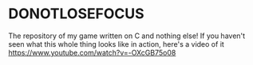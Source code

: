 # DONOTLOSEFOCUS
The repository of my game written on C and nothing else!
If you haven't seen what this whole thing looks like in action, here's a video of it
https://www.youtube.com/watch?v=-OXcGB75o08
